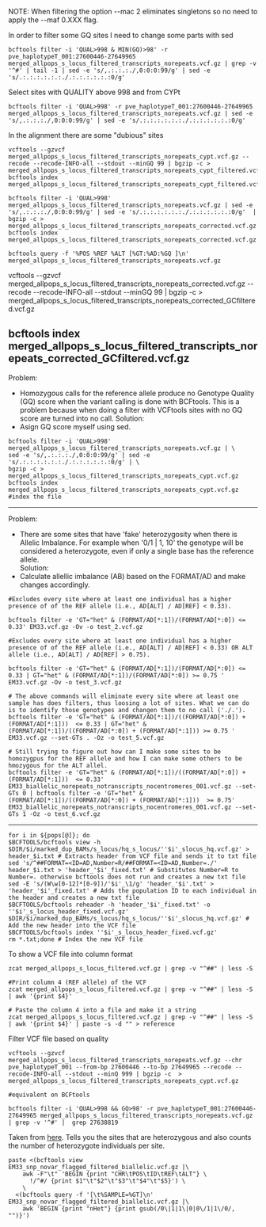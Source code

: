 NOTE: When filtering the option --mac 2 eliminates singletons so no need to apply the --maf 0.XXX flag.


In order to filter some GQ  sites I need to change some parts with sed

```
bcftools filter -i 'QUAL>998 & MIN(GQ)>98' -r pve_haplotypeT_001:27600446-27649965 merged_allpops_s_locus_filtered_transcripts_norepeats.vcf.gz | grep -v '^#' | tail -1 | sed -e 's/,.:.:.:./,0:0:0:99/g' | sed -e 's/.:.:.:.:.:.:./.:.:.:.:.:.:0/g'
```

Select sites with QUALITY above 998 and from CYPt

```
bcftools filter -i 'QUAL>998' -r pve_haplotypeT_001:27600446-27649965 merged_allpops_s_locus_filtered_transcripts_norepeats.vcf.gz | sed -e 's/,.:.:.:./,0:0:0:99/g' | sed -e 's/.:.:.:.:.:.:./.:.:.:.:.:.:0/g' 
```

In the alignment there are some "dubious" sites  

```
vcftools --gzvcf merged_allpops_s_locus_filtered_transcripts_norepeats_cypt.vcf.gz --recode --recode-INFO-all --stdout --minGQ 99 | bgzip -c > merged_allpops_s_locus_filtered_transcripts_norepeats_cypt_filtered.vcf.gz
bcftools index merged_allpops_s_locus_filtered_transcripts_norepeats_cypt_filtered.vcf.gz
```

```
bcftools filter -i 'QUAL>998' merged_allpops_s_locus_filtered_transcripts_norepeats.vcf.gz | sed -e 's/,.:.:.:./,0:0:0:99/g' | sed -e 's/.:.:.:.:.:.:./.:.:.:.:.:.:0/g'  | bgzip -c > merged_allpops_s_locus_filtered_transcripts_norepeats_corrected.vcf.gz
bcftools index merged_allpops_s_locus_filtered_transcripts_norepeats_corrected.vcf.gz
```

```
bcftools query -f '%POS %REF %ALT [%GT:%AD:%GQ ]\n' merged_allpops_s_locus_filtered_transcripts_norepeats.vcf.gz
```

vcftools --gzvcf merged_allpops_s_locus_filtered_transcripts_norepeats_corrected.vcf.gz --recode --recode-INFO-all --stdout --minGQ 99 | bgzip -c > merged_allpops_s_locus_filtered_transcripts_norepeats_corrected_GCfiltered.vcf.gz

bcftools index merged_allpops_s_locus_filtered_transcripts_norepeats_corrected_GCfiltered.vcf.gz
---
Problem:
- Homozygous calls for the reference allele produce no Genotype Quality (GQ) score when the variant calling is done with BCFtools. This is a problem because when doing a filter with VCFtools sites with no GQ score are turned into no call.
Solution:
- Asign GQ score myself using sed.
```
bcftools filter -i 'QUAL>998' merged_allpops_s_locus_filtered_transcripts_norepeats.vcf.gz | \
sed -e 's/,.:.:.:./,0:0:0:99/g' | sed -e 's/.:.:.:.:.:.:./.:.:.:.:.:.:0/g' | \
bgzip -c > merged_allpops_s_locus_filtered_transcripts_norepeats_cypt.vcf.gz
bcftools index merged_allpops_s_locus_filtered_transcripts_norepeats_cypt.vcf.gz #index the file
```

---
Problem:
- There are some sites that have 'fake' heterozygosity when there is Allelic Imbalance. For example when '0/1 | 1, 10' the genotype will be considered a heterozygote, even if only a single base has the reference allele.  
Solution:
- Calculate allellic imbalance (AB) based on the FORMAT/AD and make changes accordingly.
```
#Excludes every site where at least one individual has a higher presence of of the REF allele (i.e., AD[ALT] / AD[REF] < 0.33).

bcftools filter -e 'GT="het" & (FORMAT/AD[*:1])/(FORMAT/AD[*:0]) <= 0.33' EM33.vcf.gz -Ov -o test_2.vcf.gz

#Excludes every site where at least one individual has a higher presence of of the REF allele (i.e., AD[ALT] / AD[REF] < 0.33) OR ALT allele (i.e., AD[ALT] / AD[REF] > 0.75).

bcftools filter -e 'GT="het" & (FORMAT/AD[*:1])/(FORMAT/AD[*:0]) <= 0.33 | GT="het" & (FORMAT/AD[*:1])/(FORMAT/AD[*:0]) >= 0.75 ' EM33.vcf.gz -Ov -o test_3.vcf.gz

# The above commands will eliminate every site where at least one sample has does filters, thus loosing a lot of sites. What we can do is to identify those genotypes and changen them to no call ('./.').
bcftools filter -e 'GT="het" & (FORMAT/AD[*:1])/((FORMAT/AD[*:0]) + (FORMAT/AD[*:1]))  <= 0.33 | GT="het" & (FORMAT/AD[*:1])/((FORMAT/AD[*:0]) + (FORMAT/AD[*:1])) >= 0.75 ' EM33.vcf.gz --set-GTs . -Oz -o test_5.vcf.gz

# Still trying to figure out how can I make some sites to be homozygpus for the REF allele and how I can make some others to be hmozygous for the ALT allel.
bcftools filter -e 'GT="het" & (FORMAT/AD[*:1])/((FORMAT/AD[*:0]) + (FORMAT/AD[*:1]))  <= 0.33' EM33_biallelic_norepeats_notranscripts_nocentromeres_001.vcf.gz --set-GTs 0 | bcftools filter -e 'GT="het" & (FORMAT/AD[*:1])/((FORMAT/AD[*:0]) + (FORMAT/AD[*:1]))  >= 0.75' EM33_biallelic_norepeats_notranscripts_nocentromeres_001.vcf.gz --set-GTs 1 -Oz -o test_6.vcf.gz
```

---

```
for i in ${pops[@]}; do
$BCFTOOLS/bcftools view -h $DIR/$i/marked_dup_BAMs/s_locus/hq_s_locus/''$i'_slocus_hq.vcf.gz' > header_$i.txt # Extracts header from VCF file and sends it to txt file
sed 's/^##FORMAT=<ID=AD,Number=R/##FORMAT=<ID=AD,Number=./' header_$i.txt > 'header_'$i'_fixed.txt' # Substitutes Number=R to Number=. otherwise bcftools does not run and creates a new txt file
sed -E 's/(W\w[0-12]*[0-9])/'$i'_\1/g' 'header_'$i'.txt' > 'header_'$i'_fixed.txt' # Adds the population ID to each individual in the header and creates a new txt file
$BCFTOOLS/bcftools reheader -h 'header_'$i'_fixed.txt' -o ''$i'_s_locus_header_fixed.vcf.gz' $DIR/$i/marked_dup_BAMs/s_locus/hq_s_locus/''$i'_slocus_hq.vcf.gz' # Add the new header into the VCF file
$BCFTOOLS/bcftools index ''$i'_s_locus_header_fixed.vcf.gz'
rm *.txt;done # Index the new VCF file
```

To show a VCF file into column format
```
zcat merged_allpops_s_locus_filtered.vcf.gz | grep -v "^##" | less -S

#Print column 4 (REF allele) of the VCF
zcat merged_allpops_s_locus_filtered.vcf.gz | grep -v "^##" | less -S | awk '{print $4}'

# Paste the column 4 into a file and make it a string
zcat merged_allpops_s_locus_filtered.vcf.gz | grep -v "^##" | less -S | awk '{print $4}' | paste -s -d "" > reference
```

Filter VCF file based on quality
```
vcftools --gzvcf merged_allpops_s_locus_filtered_transcripts_norepeats.vcf.gz --chr pve_haplotypeT_001 --from-bp 27600446 --to-bp 27649965 --recode --recode-INFO-all --stdout --minQ 999 | bgzip -c  > merged_allpops_s_locus_filtered_transcripts_norepeats_cypt.vcf.gz

#equivalent on BCFtools

bcftools filter -i 'QUAL>998 && GQ>98' -r pve_haplotypeT_001:27600446-27649965 merged_allpops_s_locus_filtered_transcripts_norepeats.vcf.gz | grep -v '^#' |  grep 27638819
```

Taken from [here](https://www.biostars.org/p/291147/#291167).  Tells you the sites that are heterozygous and also counts the number of heterozygote individuals per site.
```
paste <(bcftools view 
EM33_snp_novar_flagged_filtered_biallelic.vcf.gz |\
    awk -F"\t" 'BEGIN {print "CHR\tPOS\tID\tREF\tALT"} \
      !/^#/ {print $1"\t"$2"\t"$3"\t"$4"\t"$5}') \
    \
  <(bcftools query -f '[\t%SAMPLE=%GT]\n' EM33_snp_novar_flagged_filtered_biallelic.vcf.gz |\
    awk 'BEGIN {print "nHet"} {print gsub(/0\|1|1\|0|0\/1|1\/0/, "")}')
```
